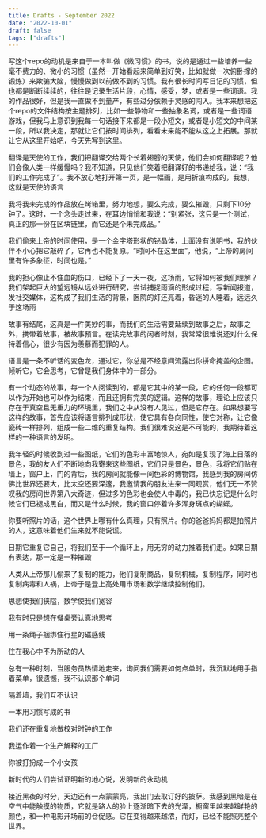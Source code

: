 ```yaml
---
title: Drafts - September 2022
date: "2022-10-01"
draft: false
tags: ["drafts"]
---
```


写这个repo的动机是来自于一本叫做《微习惯》的书，说的是通过一些培养一些毫不费力的、微小的习惯（虽然一开始看起来简单到好笑，比如就做一次俯卧撑的锻炼）来欺骗大脑，慢慢做到以前做不到的习惯。我有很长时间写日记的习惯，但也都是断断续续的，往往是记录生活片段，心情，感受，梦，或者是一些词语。我的作品很好，但是我一直做不到量产，有些过分依赖于灵感的闯入。我本来想把这个repo的文件结构按主题排列，比如一些静物和一些抽象名词，或者是一些词语游戏，但我马上意识到我每一句话接下来都是一段小短文，或者是小短文的中间某一段，所以我决定，那就让它们按时间排列，看看未来能不能从这之上拓展。那就让它从这里开始吧，今天先写到这里。

翻译是天使的工作，我们把翻译交给两个长着翅膀的天使，他们会如何翻译呢？他们会像人类一样缓慢吗？我不知道，只见他们笑着把翻译好的书递给我，说：“我们的工作完成了”。我不放心地打开第一页，是一幅画，是用折痕构成的，我想，这就是天使的语言  

我将我未完成的作品放在烤箱里，努力地想，要么完成，要么摧毁，只剩下10分钟了。这时，一个念头走过来，在耳边悄悄和我说：“别紧张，这只是一个测试，真正的那一份在区块链里，而它还是个未完成品。”

我们偷来上帝的时间使用，是一个金字塔形状的铋晶体，上面没有说明书，我的伙伴不小心把它敲碎了，它再也不能复原。“时间不在这里面”，他说，“上帝的房间里有许多象征，时间也是。”

我的担心像止不住血的伤口，已经下了一天一夜，这场雨，它将如何被我们理解？我们架起巨大的望远镜从远处进行研究，尝试捕捉雨滴的形成过程，写新闻报道，发社交媒体，这构成了我们生活的背景，医院的灯还亮着，昏迷的人睡着，远远久于这场雨  

故事有结尾，这真是一件美妙的事，而我们的生活需要延续到故事之后，故事之外，携带着故事，被故事预言。在读完故事的闲者时刻，我常常很难说还对什么保持着信心，很少有因为羡慕而犯罪的人。  

语言是一条不听话的变色龙，通过它，你总是不经意间流露出你拼命掩盖的企图。倾听它，它会思考，它曾是我们身体中的一部分。  

有一个动态的故事，每一个人阅读到的，都是它其中的某一段，它的任何一段都可以作为开始也可以作为结束，而且还拥有完美的逻辑。这样的故事，理论上应该只存在于真空且无重力的环境里，我们之中从没有人见过，但是它存在。如果想要写这样的故事，首先应该将语言排列成形状，使它具有各向同性，使它对称，让它像瓷砖一样排列，组成一些二维的重复结构。我们很难说这是不可能的，我期待着这样的一种语言的发明。  

我年轻的时候收到过一些图纸，它们的色彩丰富地惊人，宛如是复现了海上日落的景色，我的友人们不断地向我寄来这些图纸，它们只是景色，景色，我将它们贴在墙上，窗户上，门的背后，我的房间就能像一间色彩的博物馆，我感到我的房间仿佛比世界还要大，比太空还要深邃，我邀请我的朋友进来一同观赏，他们无一不赞叹我的房间世界第八大奇迹，但过多的色彩也会使人中毒的，我已快忘记是什么时候它们已褪成黑白，而又是什么时候，我的窗口停着许多浑身斑点的蝴蝶。  

你要听照片的话，这个世界上哪有什么真理，只有照片。你的爸爸妈妈都是拍照片的人，这意味着他们生来就不能说谎。  

日期它重复它自己，将我们至于一个循环上，用无穷的动力推着我们走。如果日期有表达，那一定是一种摧毁  

人类从上帝那儿偷来了复制的能力，他们复制商品，复制机械，复制程序，同时也复制病毒和人祸，上帝于是登上高处用市场和数学继续控制他们。  

思想使我们狭隘，数学使我们宽容  

我有时只是想在餐桌旁认真地思考  

用一条绳子捆绑住行星的磁感线  

住在我心中不为所动的人

总有一种时刻，当服务员热情地走来，询问我们需要如何点单时，我沉默地用手指着菜单，很遗憾，我不认识那个单词  

隔着墙，我们互不认识

一本用习惯写成的书

我们还在重复地做校对时钟的工作  

我运作着一个生产解释的工厂  

你被打扮成一个小女孩

新时代的人们尝试证明新的地心说，发明新的永动机

接近黑夜的时分，天边还有一点蒙蒙亮，我出门去取订好的披萨。我感到黑暗是在空气中能触摸的物质，它就是路人的脸上逐渐暗下去的光泽，橱窗里越来越鲜艳的颜色，和一种电影开场前的仓促感。它在变得越来越浓，而灯，已经不能照亮整个世界。
